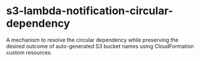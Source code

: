# s3-lambda-notification-circular-dependency
A mechanism to resolve the circular dependency while preserving the desired outcome of auto-generated S3 bucket names using CloudFormation custom resources.
